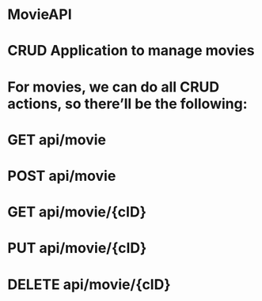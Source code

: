 # MovieAPI
# CRUD Application to manage movies
# For movies, we can do all CRUD actions, so there’ll be the following:

# GET api/movie
# POST api/movie
# GET api/movie/{cID}
# PUT api/movie/{cID}
# DELETE api/movie/{cID}
